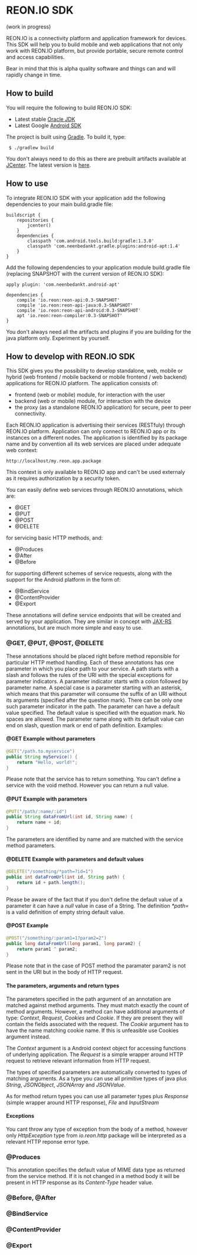 # REON.IO SDK

(work in progress)

REON.IO is a connectivity platform and application framework for devices. This SDK will help you to build
mobile and web applications that not only work with REON.IO platform, but provide portable, secure remote
control and access capabilities.

Bear in mind that this is alpha quality software and things can and will rapidly change in time.

## How to build

You will require the following to build REON.IO SDK:
* Latest stable [Oracle JDK](http://www.oracle.com/technetwork/java/)
* Latest Google [Android SDK](http://developer.android.com/sdk)

The project is built using [Gradle](http://gradle.org/). To build it, type:

```
 $ ./gradlew build
```

You don't always need to do this as there are prebuilt artifacts available at
[JCenter](http://bintray.com/bintray/jcenter). The latest version is
[here](http://bintray.com/reon-io/reon-sdk/reon-sdk/view).

## How to use

To integrate REON.IO SDK with your application add the following dependencies to your main build.gradle file:

```
buildscript {
	repositories {
		jcenter()
	}
	dependencies {
		classpath 'com.android.tools.build:gradle:1.3.0'
		classpath 'com.neenbedankt.gradle.plugins:android-apt:1.4'
	}
}
```

Add the following dependencies to your application module build.gradle file (replacing SNAPSHOT with the
current version of REON.IO SDK):

```
apply plugin: 'com.neenbedankt.android-apt'

dependencies {
	compile 'io.reon:reon-api:0.3-SNAPSHOT'
	compile 'io.reon:reon-api-java:0.3-SNAPSHOT'
	compile 'io.reon:reon-api-android:0.3-SNAPSHOT'
	apt 'io.reon:reon-compiler:0.3-SNAPSHOT'
}
```

You don't always need all the artifacts and plugins if you are building for the java platform only. Experiment
by yourself.

## How to develop with REON.IO SDK

This SDK gives you the possibility to develop standalone, web, mobile or hybrid (web frontend / mobile backend
or mobile frontend / web backend) applications for REON.IO platform. The application consists of:
* frontend (web or mobile) module, for interaction with the user
* backend (web or mobile) module, for interaction with the device
* the proxy (as a standalone REON.IO application) for secure, peer to peer connectivity.

Each REON.IO application is advertising their services (RESTfuly) through REON.IO platform. Application can
only connect to REON.IO app or its instances on a different nodes. The application is identified by its
package name and by convention all its web services are placed under adequate web context:

```
http://localhost/my.reon.app.package
```

This context is only available to REON.IO app and can't be used externaly as it requires authorization by
a security token.

You can easily define web services through REON.IO annotations, which are:
* @GET
* @PUT
* @POST
* @DELETE

for servicing basic HTTP methods, and:

* @Produces
* @After
* @Before

for supporting different schemes of service requests, along with the support for the Android platform in the
form of:

* @BindService
* @ContentProvider
* @Export

These annotations will define service endpoints that will be created and served by your application. They are
similar in concept with [JAX-RS](http://en.wikipedia.org/wiki/Java_API_for_RESTful_Web_Services) annotations,
but are much more simple and easy to use.

### @GET, @PUT, @POST, @DELETE

These annotations should be placed right before method reponsible for particular HTTP method handling. Each of these annotations has one parameter in which you place path to your service. A path starts with a slash and follows the rules of the URI with the special exceptions for parameter indicators. A parameter indicator starts with a colon followed by parameter name. A special case is a parameter starting with an asterisk, which means that this parameter will consume the suffix of an URI without its arguments (specified after the question mark). There can be only one such parameter indicator in the path. The parameter can have a default value specified. The default value is specified with the equation mark. No spaces are allowed. The parameter name along with its default value can end on slash, question mark or end of path definition. Examples:

#### @GET Example without parameters
```java
@GET("/path.to.myservice")
public String myService() {
    return "Hello, world!";
}
```
Please note that the service has to return something. You can't define a service with the void method. However you can return a null value.

#### @PUT Example with parameters
```java
@PUT("/path/:name/:id")
public String dataFromUrl(int id, String name) {
	return name + id;
}
```
The parameters are identified by name and are matched with the service method parameters.

#### @DELETE Example with parameters and default values
```java
@DELETE("/something/*path=?id=1")
public int dataFromUrl(int id, String path) {
	return id + path.length();
}
```
Please be aware of the fact that if you don't define the default value of a parameter it can have a *null* value in case of a String. The definition _*path=_ is a valid definition of empty string default value.

#### @POST Example
```java
@POST("/something/:param1=1?param2=2")
public long dataFromUrl(long param1, long param2) {
	return param1 ^ param2;
}
```
Please note that in the case of POST method the paramater param2 is not sent in the URI but in the body of HTTP request.

#### The parameters, arguments and return types

The parameters specified in the path argument of an annotation are matched against method arguments. They must match exactly the count of method arguments. However, a method can have additional arguments of type: *Context*, *Request*, *Cookies* and *Cookie*. If they are present they will contain the fields associated with the request. The *Cookie* argument has to have the name matching cookie name. If this is unfeasible use Cookies argument instead.

The *Context* argument is a Android context object for accessing functions of underlying application. The *Request* is a simple wrapper around HTTP request to retrieve relevant information from HTTP request.

The types of specified parameters are automatically converted to types of matching arguments. As a type you can use all primitive types of java plus *String*, *JSONObject*, *JSONArray* and *JSONValue*.

As for method return types you can use all parameter types plus *Response* (simple wrapper around HTTP response), *File* and *InputStream*

#### Exceptions

You cant throw any type of exception from the body of a method, however only *HttpException* type from *io.reon.http* package will be interpreted as a relevant HTTP reponse error type.

### @Produces

This annotation specifies the default value of MIME data type as returned from the service method. If it is not changed in a method body it will be present in HTTP response as its *Content-Type* header value.

### @Before, @After

### @BindService

### @ContentProvider

### @Export
